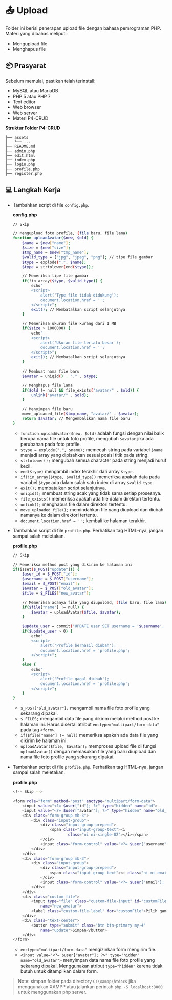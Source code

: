 
# :outbox_tray: Upload

Folder ini berisi penerapan upload file dengan bahasa pemrograman PHP. Materi yang dibahas meliputi:
* Mengupload file
* Menghapus file

## :package: Prasyarat

Sebelum memulai, pastikan telah terinstall:
* MySQL atau MariaDB
* PHP 5 atau PHP 7
* Text editor
* Web browser
* Web server
* Materi P4-CRUD

**Struktur Folder P4-CRUD**

```text
├── assets
│   └── ...
├── README.md
├── admin.php
├── edit.html
├── index.php
├── login.php
├── profile.php
├── register.php
```

## :computer: Langkah Kerja

* Tambahkan script di file `config.php`.

	**config.php**
	```bash
	// Skip

	// Mengupload foto profile, (file baru, file lama)
    function uploadAvatar($new, $old) {
        $name = $new["name"];
        $size = $new["size"];
        $tmp_name = $new["tmp_name"];
        $valid_type = ["jpg", "jpeg", "png"]; // tipe file gambar
        $type = explode(".", $name);
        $type = strtolower(end($type));

        // Memeriksa tipe file gambar
        if(!in_array($type, $valid_type)) {
            echo"
            <script>
                alert('Type file tidak didukung');
                document.location.href = '';
            </script>";
            exit(); // Membatalkan script selanjutnya
        }

        // Memeriksa ukuran file kurang dari 1 MB
        if($size > 1000000) {
            echo"
            <script>
                alert('Ukuran file terlalu besar');
                document.location.href = '';
            </script>";
            exit(); // Membatalkan script selanjutnya
        }
        
        // Membuat nama file baru
        $avatar = uniqid() . "." . $type;

        // Menghapus file lama
        if($old != null && file_exists("avatar/" . $old)) {
            unlink("avatar/" . $old);
        }

        // Menyimpan file baru
        move_uploaded_file($tmp_name, "avatar/" . $avatar);
        return $avatar; // Mengembalikan nama file baru
    }
	```

	* `function uploadAvatar($new, $old)` adalah fungsi dengan nilai balik berupa nama file untuk foto profile, mengubah `$avatar` jika ada perubahan pada foto profile.
    * `$type = explode(".", $name);` memecah string pada variabel `$name` menjadi array yang dipisahkan sesuai posisi titik pada string.
    * `strtolower();` mengubah semua character pada string menjadi huruf kecil.
	* `end($type)` mengambil index terakhir dari array `$type`.
    * `if(!in_array($type, $valid_type))` memeriksa apakah data pada variabel `$type` ada dalam salah satu index di array `$valid_type`.
    * `exit();` membatalkan script selanjutnya.
    * `uniqid();` membuat string acak yang tidak sama setiap prosesnya.
    * `file_exists()` memeriksa apakah ada file dalam direktori tertentu.
    * `unlink();` menghapus file dalam direktori tertentu.
    * `move_uploaded_file();` memindahkan file yang diupload dan diubah namanya ke dalam direktori tertentu.
    * `document.location.href = '';` kembali ke halaman terakhir.

* Tambahkan script di file `profile.php`. Perhatikan tag HTML-nya, jangan sampai salah meletakan. 

	**profile.php**
	```bash
	// Skip

    // Memeriksa method post yang dikirim ke halaman ini
    if(isset($_POST["update"])) {
        $user_id = $_POST["id"];
        $username = $_POST["username"];
        $email = $_POST["email"];
        $avatar = $_POST["old_avatar"];
        $file = $_FILES["new_avatar"];

        // Memeriksa adanya file yang diupoload, (file baru, file lama)
        if($file["name"] != null) {
            $avatar = uploadAvatar($file, $avatar);
        }
        
        $update_user = commit("UPDATE user SET username = '$username', email = '$email', avatar = '$avatar' WHERE id = '$user_id'");
        if($update_user > 0) {
            echo"
            <script>
                alert('Profile berhasil diubah');
                document.location.href = 'profile.php';
            </script>";
        }
        else {
            echo"
            <script>
                alert('Profile gagal diubah');
                document.location.href = 'profile.php';
            </script>";
        }
    }
    ```

    * `$_POST["old_avatar"];` mengambil nama file foto profile yang sekarang dipakai.
    * `$_FILES;` mengambil data file yang dikirim melalui method post ke halaman ini. Harus disertai atribut `enctype="multipart/form-data"` pada tag `<form>`.
	* `if($file["name"] != null)` memeriksa apakah ada data file yang dikirim ke halaman ini.
    * `uploadAvatar($file, $avatar);` memproses upload file di fungsi `uploadAvatar()` dengan memasukan file yang baru diupload dan nama file foto profile yang sekarang dipakai.

* Tambahkan script di file `profile.php`. Perhatikan tag HTML-nya, jangan sampai salah meletakan. 

	**profile.php**
	```bash
	<!-- Skip -->

    <form role="form" method="post" enctype="multipart/form-data">
        <input value="<?= $user["id"]; ?>" type="hidden" name="id">
        <input value="<?= $user["avatar"]; ?>" type="hidden" name="old_avatar">
        <div class="form-group mb-3">
            <div class="input-group">
                <div class="input-group-prepend">
                    <span class="input-group-text"><i
                            class="ni ni-single-02"></i></span>
                </div>
                <input class="form-control" value="<?= $user["username"]; ?>" type="text" name="username">
            </div>
        </div>
        <div class="form-group mb-3">
            <div class="input-group">
                <div class="input-group-prepend">
                    <span class="input-group-text"><i class="ni ni-email-83"></i></span>
                </div>
                <input class="form-control" value="<?= $user["email"]; ?>" type="email" name="email">
            </div>
        </div>
        <div class="custom-file">
            <input type="file" class="custom-file-input" id="customFile"
                name="new_avatar">
            <label class="custom-file-label" for="customFile">Pilih gambar</label>
        </div>
        <div class="text-center">
            <button type="submit" class="btn btn-primary my-4"
                name="update">Simpan</button>
        </div>
    </form>
    ```

    * `enctype="multipart/form-data"` mengizinkan form mengirim file.
    * `<input value="<?= $user["avatar"]; ?>" type="hidden" name="old_avatar">` menyimpan data nama file foto profile yang sekarang dipakai. Menggunakan atribut `type="hidden"` karena tidak butuh untuk ditampilkan dalam form.

> Note: simpan folder pada directory `C:\xampp\htdocs` jika menggunakan XAMPP atau jalankan perintah `php -S localhost:8000` untuk menggunakan php server.